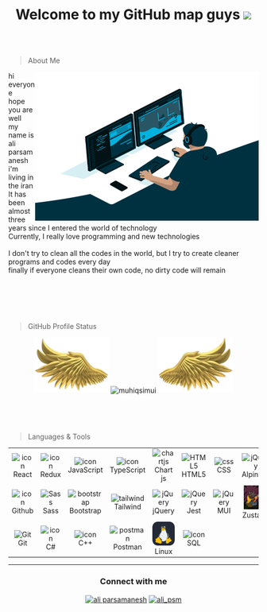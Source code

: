 <h1 align="center">Welcome to my GitHub map guys <img src="https://media.giphy.com/media/WUlplcMpOCEmTGBtBW/giphy.gif" width="100"></h1>
<br/>
<br/>

> About Me

<div>
   <a href="https://app.daily.dev/SWS-5007"><img align="right" src="https://github.com/SWS-5007/SWS-5007/blob/main/code.gif" width="450" height="300" alt="Harry Potter's Dev Card"/></a>
   <p>
      hi everyone
      <br/>
      hope you are well
      <br/>
      my name is ali parsamanesh
      <br/>
      i'm living in the iran
      <br/>
      It has been almost three years since I entered the world of technology
      <br/>
      Currently, I really love programming and new technologies
      <br/>
      <br/>
      I don't try to clean all the codes in the world, but I try to create cleaner programs and codes every day
      <br/>
      finally if everyone cleans their own code, no dirty code will remain
   </p>
</div>
<br/>
<br/>
<div>
   <br/>
</div>
<br/>

> GitHub Profile Status
 
<div>
   <p align="center">
      <a>
      <img height="110" width="150" src="https://github.com/muhiqsimui/muhiqsimui/raw/main/assets/left.png">
      <img align="center" src="https://github-readme-streak-stats.herokuapp.com/?user=alipsm&theme=dark&hide_border=true" alt="muhiqsimui"/>
      <img height="110" width="150" src="https://github.com/muhiqsimui/muhiqsimui/raw/main/assets/right.png">
      </a>
   </p>
</div>
<br />
<p align="left"> <a href="https://twitter.com/" target="blank"><img src="https://img.shields.io/twitter/follow/?logo=twitter&style=for-the-badge" alt="" /></a> </p>

> Languages & Tools

<table align="center">
   <tr>
      <td align="center" width="96">
         <img src="https://techstack-generator.vercel.app/react-icon.svg" alt="icon" width="65" height="65" />
         <br>React
      </td>
      <td align="center" width="96">
         <img src="https://skillicons.dev/icons?i=redux" alt="icon" width="65" height="65" />
         <br>Redux
      </td>
      <td align="center" width="96">
         <img src="https://techstack-generator.vercel.app/js-icon.svg" alt="icon" width="65" height="65" />
         <br>JavaScript
      </td>
      <td align="center" width="96">
         <img src="https://techstack-generator.vercel.app/ts-icon.svg" alt="icon" width="65" height="65" />
         <br>TypeScript
      </td>
      <td align="center" width="96">
         <img src="https://asset.brandfetch.io/idFdo8ulhr/idzj34qGQm.png" alt="chartjs" width="65" height="65"/> 
         <br>Chart js
      </td>
      <td align="center"  width="96">
         <img src="https://skillicons.dev/icons?i=html" width="48" height="48" alt="HTML5" />
         <br>HTML5
      </td>
      <td align="center" width="96">
         <img src="https://skillicons.dev/icons?i=css" width="48" height="48" alt="css" />
         <br>CSS
      </td>
             <td align="center" width="96">
         <img src="https://skillicons.dev/icons?i=alpinejs" width="48" height="48" alt="jQuery" />
         <br>Alpine.js
      </td>
   </tr>
   <tr>
      <td align="center" width="96">
         <img src="https://techstack-generator.vercel.app/github-icon.svg" alt="icon" width="65" height="65" />
         <br>Github
      </td>
      <td align="center" width="96">
         <img src="https://skillicons.dev/icons?i=sass" width="48" height="48" alt="Sass" />
         <br>Sass
      </td>
      <td align="center"  width="96">
         <img src="https://skillicons.dev/icons?i=bootstrap" width="48" height="48" alt="bootstrap" />
         <br>Bootstrap
      </td>
      <td align="center" width="96">
         <img src="https://skillicons.dev/icons?i=tailwind" width="48" height="48" alt="tailwind" />
         <br>Tailwind
      </td>
      <td align="center" width="96">
         <img src="https://skillicons.dev/icons?i=jquery" width="48" height="48" alt="jQuery" />
         <br>jQuery
      </td>
             <td align="center" width="96">
         <img src="https://skillicons.dev/icons?i=jest" width="48" height="48" alt="jQuery" />
         <br>Jest
      </td>
       <td align="center" width="96">
         <img src="https://skillicons.dev/icons?i=materialui" width="48" height="48" alt="jQuery" />
         <br>MUI
      </td>
       <td align="center" width="96"> 
         <img src="https://raw.githubusercontent.com/github/explore/990a9efe0b9529eca38ca9e081bc7a97b18dff45/topics/zustand/zustand.png" width="48" height="48" alt="Git" />
         <br>Zustand
      </td>
   </tr>
   <tr>
            <td align="center" width="96"> 
         <img src="https://user-images.githubusercontent.com/25181517/192108372-f71d70ac-7ae6-4c0d-8395-51d8870c2ef0.png" width="48" height="48" alt="Git" />
         <br>Git
      </td>
      <td align="center" width="96">
         <img src="https://techstack-generator.vercel.app/csharp-icon.svg" alt="icon" width="65" height="65" />
         <br>C#
      </td>
      <td align="center" width="96">
         <img src="https://techstack-generator.vercel.app/cpp-icon.svg" alt="icon" width="65" height="65" />
         <br>C++
      </td>
      <td align="center"  width="96">
         <img src="https://skillicons.dev/icons?i=postman" width="48" height="48" alt="postman" />
         <br>Postman
      </td>
       <td align="center" width="96">
         <img src="https://github.com/tandpfun/skill-icons/blob/main/icons/Linux-Dark.svg" alt="icon" width="48" height="48" />
         <br>Linux
      </td>
      <td align="center" width="96">
         <img src="https://user-images.githubusercontent.com/4249331/52232852-e2c4f780-28bd-11e9-835d-1e3cf3e43888.png" alt="icon" width="55" height="55" />
         <br>SQL
      </td>
   </tr>
</table>
<hr/>
<h3 align="center">Connect with me</h3>
<p align="center">
   <a href="https://linkedin.com/in/ali parsamanesh" target="blank"><img align="center" src="https://raw.githubusercontent.com/rahuldkjain/github-profile-readme-generator/master/src/images/icons/Social/linked-in-alt.svg" alt="ali parsamanesh" height="30" width="40" /></a>
   <a href="https://instagram.com/ali_psm" target="blank"><img align="center" src="https://raw.githubusercontent.com/rahuldkjain/github-profile-readme-generator/master/src/images/icons/Social/instagram.svg" alt="ali_psm" height="30" width="40" /></a>
</p>
